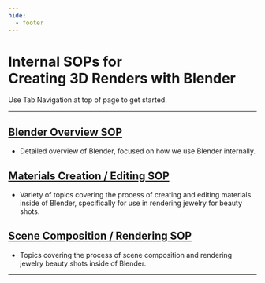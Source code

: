 ```yaml
---
hide:
  - footer
---
```


# Internal SOPs for<br>**Creating 3D Renders with Blender**

Use Tab Navigation at top of page to get started.

---

## [**Blender Overview** SOP](BlenderOverview/index.html)
- Detailed overview of Blender, focused on how we use Blender internally.

## [**Materials Creation / Editing** SOP](Materials/index.html)
- Variety of topics covering the process of creating and editing materials inside of Blender, specifically for use in rendering jewelry for beauty shots.

## [**Scene Composition / Rendering** SOP](Rendering/index.html)
- Topics covering the process of scene composition and rendering jewelry beauty shots inside of Blender.


---
